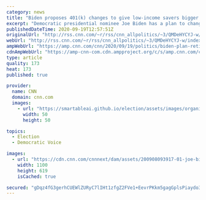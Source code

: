 ```yaml
---
category: news
title: "Biden proposes 401(k) changes to give low-income savers bigger tax benefits"
excerpt: "Democratic presidential nominee Joe Biden has a plan to change 401(k) retirement savings accounts to give low-income earners a bigger tax break up front.\n    \n"
publishedDateTime: 2020-09-19T12:57:51Z
originalUrl: "http://rss.cnn.com/~r/rss/cnn_allpolitics/~3/QMDeHYCYJ-w/index.html"
webUrl: "http://rss.cnn.com/~r/rss/cnn_allpolitics/~3/QMDeHYCYJ-w/index.html"
ampWebUrl: "https://amp.cnn.com/cnn/2020/09/19/politics/biden-plan-retirement-savings-tax-benefits/index.html"
cdnAmpWebUrl: "https://amp-cnn-com.cdn.ampproject.org/c/s/amp.cnn.com/cnn/2020/09/19/politics/biden-plan-retirement-savings-tax-benefits/index.html"
type: article
quality: 173
heat: 173
published: true

provider:
  name: CNN
  domain: cnn.com
  images:
    - url: "https://smartableai.github.io/election/assets/images/organizations/cnn.com-50x50.jpg"
      width: 50
      height: 50

topics:
  - Election
  - Democratic Voice

images:
  - url: "https://cdn.cnn.com/cnnnext/dam/assets/200908093917-01-joe-biden-0904-super-tease.jpg"
    width: 1100
    height: 619
    isCached: true

secured: "gDqz4fG3gerhCUEWlZURyC7lIHt1zfgZ2FVe1+EevrPKkm5gagGplsPiaydo3tJWQaSao1B1pKEFgC8Nj4w1WHoRLQkrVH3CQNhZfDlmYf+/w1SleU21UlBR/uRI5Te6h3xo42YFmL5np8TzMo0Ryf4dfco/IbJCk0LeCwWjSt9ucisrZemUKwvQ9UOMFdDzrU0kTG71gymLb3J6ajphYy7xBXnbWuDpaeNPkzMTHq5u44FTU0JeS4ELSqmuxB/o5pntQe1f0N5zLznG15shxivg0ZTqg432OL9ppafcMddDXm+knIQSLALhFKFtGYBM36beA685ZVjgqSFpWHpTcoXt7zC9KZbjN9gfJ9VbFmk=;oGxTlFsB65hL332njy00Og=="
---
```


